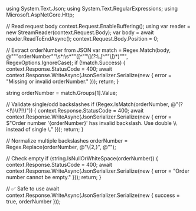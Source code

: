 using System.Text.Json;
using System.Text.RegularExpressions;
using Microsoft.AspNetCore.Http;

// Read request body
context.Request.EnableBuffering();
using var reader = new StreamReader(context.Request.Body);
var body = await reader.ReadToEndAsync();
context.Request.Body.Position = 0;

// Extract orderNumber from JSON
var match = Regex.Match(body, @"""orderNumber""\s*:\s*""([^""\\]*(?:\\.[^""\\]*)*)""", RegexOptions.IgnoreCase);
if (!match.Success)
{
    context.Response.StatusCode = 400;
    await context.Response.WriteAsync(JsonSerializer.Serialize(new { error = "Missing or invalid orderNumber." }));
    return;
}

string orderNumber = match.Groups[1].Value;

// Validate single/odd backslashes
if (Regex.IsMatch(orderNumber, @"(?<!\\)\\(?!\\)"))
{
    context.Response.StatusCode = 400;
    await context.Response.WriteAsync(JsonSerializer.Serialize(new
    {
        error = $"Order number '{orderNumber}' has invalid backslash. Use double \\\\ instead of single \\."
    }));
    return;
}

// Normalize multiple backslashes
orderNumber = Regex.Replace(orderNumber, @"\\{2,}", @"\");

// Check empty
if (string.IsNullOrWhiteSpace(orderNumber))
{
    context.Response.StatusCode = 400;
    await context.Response.WriteAsync(JsonSerializer.Serialize(new { error = "Order number cannot be empty." }));
    return;
}

// ✅ Safe to use
await context.Response.WriteAsync(JsonSerializer.Serialize(new { success = true, orderNumber }));
